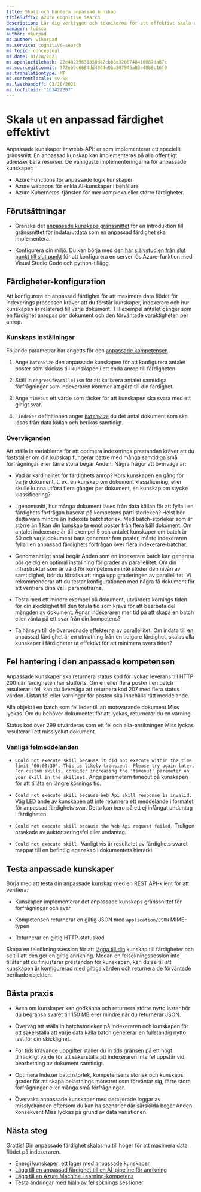 ```yaml
---
title: Skala och hantera anpassad kunskap
titleSuffix: Azure Cognitive Search
description: Lär dig verktygen och teknikerna för att effektivt skala ut en anpassad färdighet för maximalt data flöde. Anpassade kunskaper anropar anpassade AI-modeller eller logik som du kan lägga till i en AI-fördefinierad indexerings pipeline i Azure Kognitiv sökning.
manager: luisca
author: vkurpad
ms.author: vikurpad
ms.service: cognitive-search
ms.topic: conceptual
ms.date: 01/28/2021
ms.openlocfilehash: 22e48239631850d82cbb3e3208748416087da87c
ms.sourcegitcommit: 772eb9c6684dd4864e0ba507945a83e48b8c16f0
ms.translationtype: MT
ms.contentlocale: sv-SE
ms.lasthandoff: 03/20/2021
ms.locfileid: "103422207"
---
```

# <a name="efficiently-scale-out-a-custom-skill"></a>Skala ut en anpassad färdighet effektivt

Anpassade kunskaper är webb-API: er som implementerar ett speciellt gränssnitt. En anpassad kunskap kan implementeras på alla offentligt adresser bara resurser. De vanligaste implementeringarna för anpassade kunskaper:
* Azure Functions för anpassade logik kunskaper
* Azure webapps för enkla AI-kunskaper i behållare
* Azure Kubernetes-tjänsten för mer komplexa eller större färdigheter.

## <a name="prerequisites"></a>Förutsättningar

+ Granska det [anpassade kunskaps gränssnittet](cognitive-search-custom-skill-interface.md) för en introduktion till gränssnittet för indata/utdata som en anpassad färdighet ska implementera.

+ Konfigurera din miljö. Du kan börja med [den här självstudien från slut punkt till slut punkt](/python/tutorial-vs-code-serverless-python-01) för att konfigurera en server lös Azure-funktion med Visual Studio Code och python-tillägg.

## <a name="skillset-configuration"></a>Färdigheter-konfiguration

Att konfigurera en anpassad färdighet för att maximera data flödet för indexerings processen kräver att du förstår kunskaper, indexerare och hur kunskapen är relaterad till varje dokument. Till exempel antalet gånger som en färdighet anropas per dokument och den förväntade varaktigheten per anrop.

### <a name="skill-settings"></a>Kunskaps inställningar

Följande parametrar har angetts för den [anpassade kompetensen](cognitive-search-custom-skill-web-api.md) .

1. Ange `batchSize` den anpassade kunskapen för att konfigurera antalet poster som skickas till kunskapen i ett enda anrop till färdigheten.

2. Ställ in `degreeOfParallelism` för att kalibrera antalet samtidiga förfrågningar som indexeraren kommer att göra till din färdighet.

3. Ange `timeout` ett värde som räcker för att kunskapen ska svara med ett giltigt svar.

4. I `indexer` definitionen anger [`batchSize`](https://docs.microsoft.com/rest/api/searchservice/create-indexer#indexer-parameters) du det antal dokument som ska läsas från data källan och berikas samtidigt.

### <a name="considerations"></a>Överväganden

Att ställa in variablerna för att optimera indexerings prestandan kräver att du fastställer om din kunskap fungerar bättre med många samtidiga små förfrågningar eller färre stora begär Anden. Några frågor att överväga är:

* Vad är kardinalitet för färdighets anrop? Körs kunskapen en gång för varje dokument, t. ex. en kunskap om dokument klassificering, eller skulle kunna utföra flera gånger per dokument, en kunskap om stycke klassificering?

* I genomsnitt, hur många dokument läses från data källan för att fylla i en färdighets förfrågan baserat på kompetens parti storleken? Helst bör detta vara mindre än indexets batchstorlek. Med batch-storlekar som är större än 1 kan din kunskap ta emot poster från flera käll dokument. Om antalet indexerare är till exempel 5 och antalet kunskaper om batch är 50 och varje dokument bara genererar fem poster, måste indexeraren fylla i en anpassad färdighets förfrågan över flera indexerare-batchar.

* Genomsnittligt antal begär Anden som en indexerare batch kan generera bör ge dig en optimal inställning för grader av parallellitet. Om din infrastruktur som är värd för kompetensen inte stöder den nivån av samtidighet, bör du försöka att ringa upp graderingen av parallellitet. Vi rekommenderar att du testar konfigurationen med några få dokument för att verifiera dina val i parametrarna.

* Testa med ett mindre exempel på dokument, utvärdera körnings tiden för din skicklighet till den totala tid som krävs för att bearbeta del mängden av dokument. Ägnar indexeraren mer tid på att skapa en batch eller vänta på ett svar från din kompetens? 

* Ta hänsyn till de överordnade effekterna av parallellitet. Om indata till en anpassad färdighet är en utmatning från en tidigare färdighet, skalas alla kunskaper i färdigheter ut effektivt för att minimera svars tiden?

## <a name="error-handling-in-the-custom-skill"></a>Fel hantering i den anpassade kompetensen

Anpassade kunskaper ska returnera status kod för lyckad leverans till HTTP 200 när färdigheten har slutförts. Om en eller flera poster i en batch resulterar i fel, kan du överväga att returnera kod 207 med flera status värden. Listan fel eller varningar för posten ska innehålla rätt meddelande.

Alla objekt i en batch som fel leder till att motsvarande dokument Miss lyckas. Om du behöver dokumentet för att lyckas, returnerar du en varning.

Status kod över 299 utvärderas som ett fel och alla-anrikningen Miss lyckas resulterar i ett misslyckat dokument. 

### <a name="common-error-messages"></a>Vanliga felmeddelanden

* `Could not execute skill because it did not execute within the time limit '00:00:30'. This is likely transient. Please try again later. For custom skills, consider increasing the 'timeout' parameter on your skill in the skillset.` Ange parametern timeout på kunskapen för att tillåta en längre körnings tid.

* `Could not execute skill because Web Api skill response is invalid.` Väg LED ande av kunskapen att inte returnera ett meddelande i formatet för anpassad färdighets svar. Detta kan bero på ett ej infångat undantag i färdigheten.

* `Could not execute skill because the Web Api request failed.` Troligen orsakade av auktoriseringsfel eller undantag.

* `Could not execute skill.` Vanligt vis är resultatet av färdighets svaret mappat till en befintlig egenskap i dokumentets hierarki.

## <a name="testing-custom-skills"></a>Testa anpassade kunskaper

Börja med att testa din anpassade kunskap med en REST API-klient för att verifiera:

* Kunskapen implementerar det anpassade kunskaps gränssnittet för förfrågningar och svar

* Kompetensen returnerar en giltig JSON med `application/JSON` MIME-typen

* Returnerar en giltig HTTP-statuskod

Skapa en felsökningssession för att [lägga till din](cognitive-search-debug-session.md) kunskap till färdigheter och se till att den ger en giltig anrikning. Medan en felsökningssession inte tillåter att du finjusterar prestandan för kunskapen, kan du se till att kunskapen är konfigurerad med giltiga värden och returnera de förväntade berikade objekten.

## <a name="best-practices"></a>Bästa praxis

* Även om kunskaper kan godkänna och returnera större nytto laster bör du begränsa svaret till 150 MB eller mindre när du returnerar JSON.

* Överväg att ställa in batchstorleken på indexeraren och kunskapen för att säkerställa att varje data källa batch genererar en fullständig nytto last för din skicklighet.

* För tids krävande uppgifter ställer du in tids gränsen på ett högt tillräckligt värde för att säkerställa att indexeraren inte fel uppstår vid bearbetning av dokument samtidigt.

* Optimera Indexer batchstorlek, kompetensens storlek och kunskaps grader för att skapa belastnings mönstret som förväntar sig, färre stora förfrågningar eller många små förfrågningar.

* Övervaka anpassade kunskaper med detaljerade loggar av misslyckanden eftersom du kan ha scenarier där särskilda begär Anden konsekvent Miss lyckas på grund av data variationen.


## <a name="next-steps"></a>Nästa steg
Grattis! Din anpassade färdighet skalas nu till höger för att maximera data flödet på indexeraren. 

+ [Energi kunskaper: ett lager med anpassade kunskaper](https://github.com/Azure-Samples/azure-search-power-skills)
+ [Lägg till en anpassad färdighet till en AI-pipeline för anrikning](cognitive-search-custom-skill-interface.md)
+ [Lägg till en Azure Machine Learning-kompetens](https://docs.microsoft.com/azure/search/cognitive-search-aml-skill)
+ [Testa ändringar med hjälp av fel söknings sessioner](https://docs.microsoft.com/azure/search/cognitive-search-debug-session)